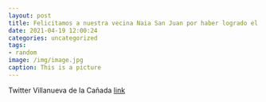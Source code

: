 ```yaml
---
layout: post
title: Felicitamos a nuestra vecina Naia San Juan por haber logrado el primer puesto de su categoría Cadete 2007 en el Clasificatorio N...
date: 2021-04-19 12:00:24
categories: uncategorized
tags:
- random
image: /img/image.jpg
caption: This is a picture
---
```

Twitter Villanueva de la Cañada [link](https://twitter.com/AytoVDLCanada/status/1384113508283916299)
